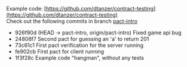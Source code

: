 Example code: [https://github.com/dtanzer/contract-testing](https://github.com/dtanzer/contract-testing)  
Check out the following commits in branch [pact-intro](https://github.com/dtanzer/contract-testing/tree/pact-intro)

* 926f90d (HEAD -> pact-intro, origin/pact-intro) Fixed game api bug
* 24808f7 Second pact for guessing an 'a' to return 201
* 73c61c1 First pact verification for the server running
* fe902cb First pact for client running
* 1f3f28c Example code "hangman", without any tests
